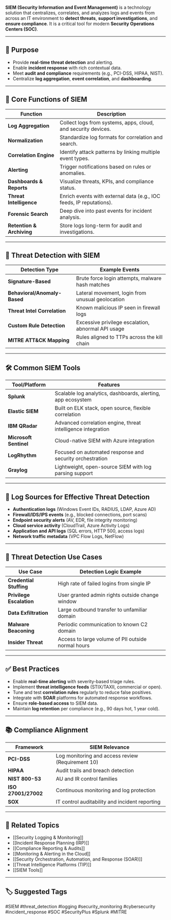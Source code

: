 **SIEM (Security Information and Event Management)** is a technology solution that centralizes, correlates, and analyzes logs and events from across an IT environment to **detect threats**, **support investigations**, and **ensure compliance**. It is a critical tool for modern **Security Operations Centers (SOC)**.

---

## 🎯 Purpose

- Provide **real-time threat detection** and alerting.
- Enable **incident response** with rich contextual data.
- Meet **audit and compliance** requirements (e.g., PCI-DSS, HIPAA, NIST).
- Centralize **log aggregation**, **event correlation**, and **dashboarding**.

---

## 🧱 Core Functions of SIEM

| Function               | Description                                                              |
|------------------------|--------------------------------------------------------------------------|
| **Log Aggregation**     | Collect logs from systems, apps, cloud, and security devices.            |
| **Normalization**       | Standardize log formats for correlation and search.                      |
| **Correlation Engine**  | Identify attack patterns by linking multiple event types.                |
| **Alerting**            | Trigger notifications based on rules or anomalies.                       |
| **Dashboards & Reports**| Visualize threats, KPIs, and compliance status.                          |
| **Threat Intelligence** | Enrich events with external data (e.g., IOC feeds, IP reputations).      |
| **Forensic Search**     | Deep dive into past events for incident analysis.                        |
| **Retention & Archiving** | Store logs long-term for audit and investigations.                    |

---

## 🚨 Threat Detection with SIEM

| Detection Type        | Example Events                                           |
|------------------------|----------------------------------------------------------|
| **Signature-Based**     | Brute force login attempts, malware hash matches         |
| **Behavioral/Anomaly-Based** | Lateral movement, login from unusual geolocation     |
| **Threat Intel Correlation** | Known malicious IP seen in firewall logs             |
| **Custom Rule Detection** | Excessive privilege escalation, abnormal API usage     |
| **MITRE ATT&CK Mapping** | Rules aligned to TTPs across the kill chain              |

---

## 🛠 Common SIEM Tools

| Tool/Platform     | Features                                                       |
|-------------------|----------------------------------------------------------------|
| **Splunk**         | Scalable log analytics, dashboards, alerting, app ecosystem   |
| **Elastic SIEM**   | Built on ELK stack, open source, flexible correlation         |
| **IBM QRadar**     | Advanced correlation engine, threat intelligence integration  |
| **Microsoft Sentinel** | Cloud-native SIEM with Azure integration                 |
| **LogRhythm**      | Focused on automated response and security orchestration      |
| **Graylog**        | Lightweight, open-source SIEM with log parsing support        |

---

## 🔐 Log Sources for Effective Threat Detection

- **Authentication logs** (Windows Event IDs, RADIUS, LDAP, Azure AD)
- **Firewall/IDS/IPS events** (e.g., blocked connections, port scans)
- **Endpoint security alerts** (AV, EDR, file integrity monitoring)
- **Cloud service activity** (CloudTrail, Azure Activity Logs)
- **Application and API logs** (SQL errors, HTTP 500, access logs)
- **Network traffic metadata** (VPC Flow Logs, NetFlow)

---

## 🧠 Threat Detection Use Cases

| Use Case                      | Detection Logic Example                                    |
|-------------------------------|------------------------------------------------------------|
| **Credential Stuffing**        | High rate of failed logins from single IP                  |
| **Privilege Escalation**       | User granted admin rights outside change window            |
| **Data Exfiltration**          | Large outbound transfer to unfamiliar domain               |
| **Malware Beaconing**          | Periodic communication to known C2 domain                  |
| **Insider Threat**             | Access to large volume of PII outside normal hours         |

---

## ✅ Best Practices

- Enable **real-time alerting** with severity-based triage rules.
- Implement **threat intelligence feeds** (STIX/TAXII, commercial or open).
- Tune and test **correlation rules** regularly to reduce false positives.
- Integrate with **SOAR** platforms for automated response workflows.
- Ensure **role-based access** to SIEM data.
- Maintain **log retention** per compliance (e.g., 90 days hot, 1 year cold).

---

## 📚 Compliance Alignment

| Framework           | SIEM Relevance                                                |
|---------------------|---------------------------------------------------------------|
| **PCI-DSS**          | Log monitoring and access review (Requirement 10)            |
| **HIPAA**            | Audit trails and breach detection                             |
| **NIST 800-53**      | AU and IR control families                                    |
| **ISO 27001/27002**  | Continuous monitoring and log protection                      |
| **SOX**              | IT control auditability and incident reporting                |

---

## 🧩 Related Topics

- [[Security Logging & Monitoring]]
- [[Incident Response Planning (IRP)]]
- [[Compliance Reporting & Audits]]
- [[Monitoring & Alerting in the Cloud]]
- [[Security Orchestration, Automation, and Response (SOAR)]]
- [[Threat Intelligence Platforms (TIP)]]
- [[SIEM Tools]]

---

## 🏷 Suggested Tags

#SIEM #threat_detection #logging #security_monitoring #cybersecurity #incident_response #SOC #SecurityPlus #Splunk #MITRE
